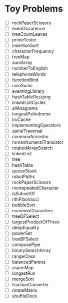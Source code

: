 Toy Problems
============
- [ ] rockPaperScissors
- [ ] evenOccurence
- [ ] treeCountLeaves
- [ ] primeTester
- [ ] insertionSort
- [ ] characterFrequency
- [ ] treeMap
- [ ] sumArray
- [ ] numberToEnglish
- [ ] telephoneWords
- [ ] functionBind
- [ ] coinSums
- [ ] eventingLibrary
- [ ] hashTableResizing
- [ ] linkedListCycles
- [ ] allAnagrams
- [ ] longestPalindrome
- [ ] lruCache
- [ ] implementingOperators
- [ ] spiralTraversal
- [ ] commonAncestor
- [ ] romanNumeralTranslator
- [ ] rotatedArraySearch
- [ ] linkedList
- [ ] tree
- [ ] hashTable
- [ ] queueStack
- [ ] robotPaths
- [ ] rockPaperScissors
- [ ] nonrepeatedCharacter
- [ ] isSubsetOf
- [ ] nthFibonacci
- [ ] bubbleSort
- [ ] commonCharacters
- [ ] treeDFSelect
- [ ] largestProductOfThree
- [ ] deepEquality
- [ ] powerSet
- [ ] treeBFSelect
- [ ] composePipe
- [ ] binarySearchArray
- [ ] rangeClass
- [ ] balancedParens
- [ ] asyncMap
- [ ] longestRun
- [ ] mergeSort
- [ ] fractionConverter
- [ ] rotateMatrix
- [ ] shuffleDeck
